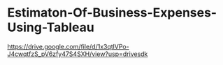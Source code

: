 # Estimaton-Of-Business-Expenses-Using-Tableau
https://drive.google.com/file/d/1x3qtlVPo-J4cwqtfzS_pV6zfy47S4SXH/view?usp=drivesdk

